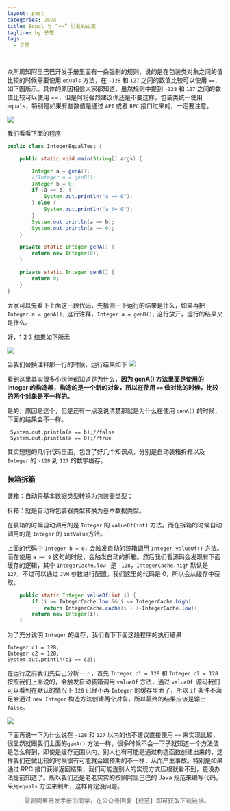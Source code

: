 ```yaml
---
layout: post
categories: Java
title: Equal 与 “==” 引发的血案
tagline: by 子悠
tags: 
  - 子悠

---
```


众所周知阿里巴巴开发手册里面有一条强制的规则，说的是在包装类对象之间的值比较的时候需要使用 `equals` 方法，在 `-128` 和 `127` 之间的数值比较可以使用 `==`，如下图所示。具体的原因相信大家都知道，虽然规则中提到 `-128` 和 `127` 之间的数值比较可以使用 ==，但是阿粉强烈建议你还是不要这样，包装类统一使用 `equals`，特别是如果有些数值是通过 `API` 或者 `RPC` 接口过来的，一定要注意。

<!--more-->

![](http://www.justdojava.com/assets/images/2019/java/image_ziyou/2021/1004/00.png)

我们看看下面的程序

```java
public class IntegerEqualTest {

    public static void main(String[] args) {

        Integer a = genA();
        //Integer a = genB();
        Integer b = 0;
        if (a == b) {
            System.out.println("a == 0");
        } else {
            System.out.println("a != 0");
        }
        System.out.println(a == b);
        System.out.println(a == 0);
    }

    private static Integer genA() {
        return new Integer(0);
    }

    private static Integer genB() {
        return 0;
    }
}
```

大家可以先看下上面这一段代码，先猜测一下运行的结果是什么，如果再把 `Integer a = genA();` 这行注释，`Integer a = genB();` 这行放开，运行的结果又是什么。

好，1 2 3 结果如下所示

![](http://www.justdojava.com/assets/images/2019/java/image_ziyou/2021/1004/01.png)

当我们替换注释那一行的时候，运行结果如下
![](http://www.justdojava.com/assets/images/2019/java/image_ziyou/2021/1004/02.png)

看到这里其实很多小伙伴都知道是为什么，**因为 genA() 方法里面是使用的 Integer 的构造器，构造的是一个新的对象，所以在使用 `==` 做对比的时候，比较的两个对象是不一样的。**

是的，原因是这个，但是还有一点没说清楚那就是为什么在使用 `genA()` 的时候，下面的结果会不一样。

```
 System.out.println(a == b);//false
 System.out.println(a == 0);//true
```

其实短短的几行代码里面，包含了好几个知识点，分别是自动装箱拆箱以及 `Integer` 的 `-128` 到 `127` 的数字缓存。

### 装箱拆箱

装箱：自动将基本数据类型转换为包装器类型；

拆箱：就是自动将包装器类型转换为基本数据类型。

在装箱的时候自动调用的是 `Integer` 的 `valueOf(int)` 方法。而在拆箱的时候自动调用的是 `Integer` 的 `intValue`方法。

上面的代码中 `Integer b = 0;` 会触发自动的装箱调用 `Integer valueOf()` 方法。而在使用 `a == 0` 这句的时候，会触发自动的拆箱。然后我们看源码会发现有下面缓存的逻辑，其中 `IntegerCache.low ` 是 `-128`，`IntegerCache.high` 默认是 `127`，不过可以通过 `JVM` 参数进行配置。我们这里的代码是 0，所以会从缓存中获取。

```java
    public static Integer valueOf(int i) {
        if (i >= IntegerCache.low && i <= IntegerCache.high)
            return IntegerCache.cache[i + (-IntegerCache.low)];
        return new Integer(i);
    }
```

为了充分说明 `Integer` 的缓存，我们看下下面这段程序的执行结果

```
Integer c1 = 128;
Integer c2 = 128;
System.out.println(c1 == c2);
```

在运行之前我们先自己分析一下，首先 `Integer c1 = 128` 和 `Integer c2 = 128` 按照我们上面说的，会触发自动装箱调用 `valueOf` 方法，通过 `valueOf `源码我们可以看到在默认的情况下 `128` 已经不再 `Integer` 的缓存里面了，所以 `if` 条件不满足会通过 `new Integer` 构造方法创建两个对象，所以最终的结果应该是输出 `false`。

![](http://www.justdojava.com/assets/images/2019/java/image_ziyou/2021/1004/03.png)

下面再说一下为什么说在 `-128` 和 `127` 以内的也不建议直接使用 `==` 来实现比较，很显然就跟我们上面的`genA()` 方法一样，很多时候不会一下子就知道一个方法值是怎么得到，即使是缓存范围以内，别人也有可能是通过构造函数创建出来的，这样我们在做比较的时候很有可能就会跟预期的不一样，从而产生事故。特别是如果通过 RPC 接口获得返回结果，我们可能连别人的实现方式压根就看不到，更没办法提前知道了。所以我们还是老老实实的按照阿里巴巴的 Java 规范来编写代码，采用`equals` 方法来判断，这样肯定没问题。

> 需要阿里开发手册的同学，在公众号回复【规范】即可获取下载链接。
